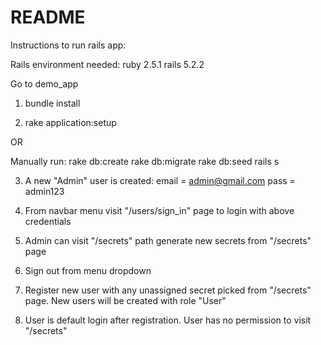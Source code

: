 # README

Instructions to run rails app:


Rails environment needed:
ruby 2.5.1
rails 5.2.2

Go to demo_app  

1. bundle install

2. rake application:setup 

  OR

Manually run:
	rake db:create
	rake db:migrate
	rake db:seed
	rails s

3. A new "Admin" user is created:
	email = admin@gmail.com
	pass = admin123

4. From navbar menu visit "/users/sign_in" page to login with above credentials

4. Admin can visit "/secrets" path
	 generate new secrets from "/secrets" page

5. Sign out from menu dropdown

6. Register new user with any unassigned secret picked from "/secrets" page. New users will be created with role "User"

7. User is default login after registration. User has no permission to visit "/secrets"  

